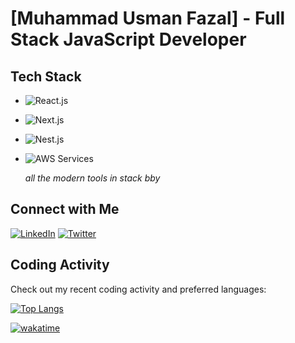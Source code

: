 # [Muhammad Usman Fazal] - Full Stack JavaScript Developer

## Tech Stack 

- ![React.js](https://img.shields.io/badge/-React-1A66FF?style=flat-square&logo=logo3&logoColor=white)
- ![Next.js](https://img.shields.io/badge/-Next.Js-33FFA0?style=flat-square&logo=logo2&logoColor=white)
- ![Nest.js](https://img.shields.io/badge/-Nest.Js_+_Serverless-FF5733?style=flat-square&logo=logo1&logoColor=white)
- ![AWS Services](https://img.shields.io/badge/-AWS_Services-FFFF00?style=flat-square&logo=logo1&logoColor=white)



   _all the modern tools in stack bby_
<!-- Feel free to add more technologies here -->

## Connect with Me

[![LinkedIn](https://img.shields.io/badge/-LinkedIn-0077B5?style=for-the-badge&logo=linkedin&logoColor=white)](https://www.linkedin.com/in/muhammad-usman-fazal/)
[![Twitter](https://img.shields.io/badge/-Twitter-1DA1F2?style=for-the-badge&logo=twitter&logoColor=white)](https://twitter.com/melatoninik)
<!--
[![Portfolio](https://img.shields.io/badge/-Portfolio-05122A?style=for-the-badge)](your-portfolio)
-->
## Coding Activity

Check out my recent coding activity and preferred languages:


[![Top Langs](https://github-readme-stats.vercel.app/api/wakatime?username=ihasautism)](https://wakatime.com/@9b93cc71-6292-4302-b002-6247f836fc33)


[![wakatime](https://wakatime.com/badge/user/9b93cc71-6292-4302-b002-6247f836fc33.svg)](https://wakatime.com/@9b93cc71-6292-4302-b002-6247f836fc33)
<!--
&hide=html,css,shell&theme=buefy
-->
